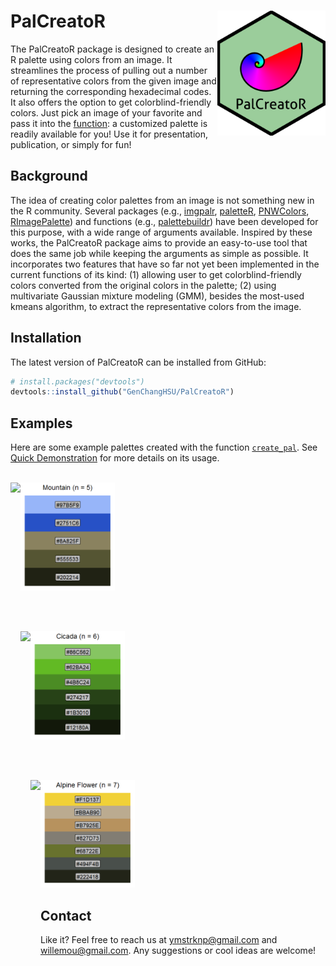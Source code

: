 
# PalCreatoR <img src = "man/figures/Hex Sticker.png" align = "right" height = "200" />

<!-- badges: start -->

<!-- badges: end -->

The PalCreatoR package is designed to create an R palette using colors
from an image. It streamlines the process of pulling out a number of
representative colors from the given image and returning the
corresponding hexadecimal codes. It also offers the option to get
colorblind-friendly colors. Just pick an image of your favorite and pass
it into the
[function](https://genchanghsu.github.io/PalCreatoR/reference/create_pal.html):
a customized palette is readily available for you\! Use it for
presentation, publication, or simply for fun\!

## Background

The idea of creating color palettes from an image is not something new
in the R community. Several packages (e.g.,
[imgpalr](https://cran.rstudio.com/web/packages/imgpalr/index.html),
[paletteR](https://github.com/AndreaCirilloAC/paletter),
[PNWColors](https://github.com/jakelawlor/PNWColors),
[RImagePalette](https://cran.r-project.org/web/packages/RImagePalette/index.html))
and functions (e.g.,
[palettebuildr](https://gist.github.com/jonesor/1818babb03783dc41a1a))
have been developed for this purpose, with a wide range of arguments
available. Inspired by these works, the PalCreatoR package aims to
provide an easy-to-use tool that does the same job while keeping the
arguments as simple as possible. It incorporates two features that have
so far not yet been implemented in the current functions of its kind:
(1) allowing user to get colorblind-friendly colors converted from the
original colors in the palette; (2) using multivariate Gaussian mixture
modeling (GMM), besides the most-used kmeans algorithm, to extract the
representative colors from the image.

## Installation

The latest version of PalCreatoR can be installed from GitHub:

``` r
# install.packages("devtools")
devtools::install_github("GenChangHSU/PalCreatoR")
```

## Examples

Here are some example palettes created with the function
[`create_pal`](https://genchanghsu.github.io/PalCreatoR/reference/create_pal.html).
See [Quick
Demonstration](https://genchanghsu.github.io/PalCreatoR/articles/Quick_Demonstration.html)
for more details on its usage.

<br>

<img src = "inst/Mountain.JPG" align = "left" height = "300" />
<img src="man/figures/README-palette example 1-1.png" width="30%" />

<br> <br>

<img src = "inst/Cicada.JPG" align = "left" height = "300" />
<img src="man/figures/README-palette example 2-1.png" width="30%" />

<br> <br>

<img src = "inst/Alpine Flower.JPG" align = "left" height = "300" />
<img src="man/figures/README-palette example 3-1.png" width="30%" />

<br>

## Contact

Like it? Feel free to reach us at <ymstrknp@gmail.com> and
<willemou@gmail.com>. Any suggestions or cool ideas are welcome\!
